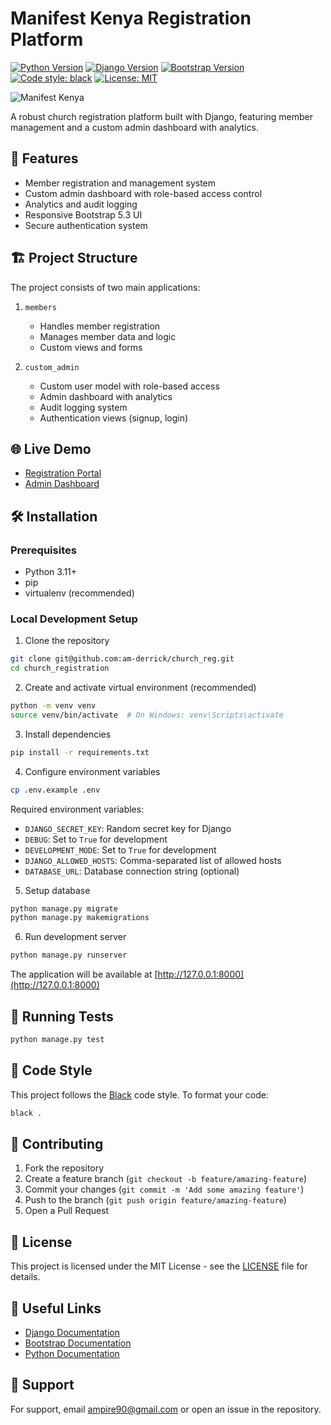 # Manifest Kenya Registration Platform

[![Python Version](https://img.shields.io/badge/python-3.11-brightgreen.svg)](https://python.org)
[![Django Version](https://img.shields.io/badge/django-5.1-brightgreen.svg)](https://www.djangoproject.com/download/)
[![Bootstrap Version](https://img.shields.io/badge/bootstrap-5.3-purple.svg)](https://getbootstrap.com/docs/5.3/)
[![Code style: black](https://img.shields.io/badge/code%20style-black-000000.svg)](https://github.com/psf/black)
[![License: MIT](https://img.shields.io/badge/License-MIT-yellow.svg)](https://opensource.org/licenses/MIT)

![Manifest Kenya](https://github.com/am-derrick/church_reg/blob/prod/static/images/logo-01.png)

A robust church registration platform built with Django, featuring member management and a custom admin dashboard with analytics.

## 🚀 Features

- Member registration and management system
- Custom admin dashboard with role-based access control
- Analytics and audit logging
- Responsive Bootstrap 5.3 UI
- Secure authentication system

## 🏗️ Project Structure

The project consists of two main applications:

1. `members`
   - Handles member registration
   - Manages member data and logic
   - Custom views and forms

2. `custom_admin`
   - Custom user model with role-based access
   - Admin dashboard with analytics
   - Audit logging system
   - Authentication views (signup, login)

## 🌐 Live Demo

- [Registration Portal](http://www.manifestke.com/members/register)
- [Admin Dashboard](http://www.manifestke.com/custom_admin)

## 🛠️ Installation

### Prerequisites

- Python 3.11+
- pip
- virtualenv (recommended)

### Local Development Setup

1. Clone the repository
```bash
git clone git@github.com:am-derrick/church_reg.git
cd church_registration
```

2. Create and activate virtual environment (recommended)
```bash
python -m venv venv
source venv/bin/activate  # On Windows: venv\Scripts\activate
```

3. Install dependencies
```bash
pip install -r requirements.txt
```

4. Configure environment variables
```bash
cp .env.example .env
```

Required environment variables:
- `DJANGO_SECRET_KEY`: Random secret key for Django
- `DEBUG`: Set to `True` for development
- `DEVELOPMENT_MODE`: Set to `True` for development
- `DJANGO_ALLOWED_HOSTS`: Comma-separated list of allowed hosts
- `DATABASE_URL`: Database connection string (optional)

5. Setup database
```bash
python manage.py migrate
python manage.py makemigrations
```

6. Run development server
```bash
python manage.py runserver
```

The application will be available at [http://127.0.0.1:8000](http://127.0.0.1:8000)

## 🧪 Running Tests

```bash
python manage.py test
```

## 📝 Code Style

This project follows the [Black](https://github.com/psf/black) code style. To format your code:

```bash
black .
```

## 🤝 Contributing

1. Fork the repository
2. Create a feature branch (`git checkout -b feature/amazing-feature`)
3. Commit your changes (`git commit -m 'Add some amazing feature'`)
4. Push to the branch (`git push origin feature/amazing-feature`)
5. Open a Pull Request

## 📄 License

This project is licensed under the MIT License - see the [LICENSE](LICENSE.txt) file for details.

## 🔗 Useful Links

- [Django Documentation](https://docs.djangoproject.com/)
- [Bootstrap Documentation](https://getbootstrap.com/docs/5.3/)
- [Python Documentation](https://docs.python.org/3/)

## 📧 Support

For support, email ampire90@gmail.com or open an issue in the repository.